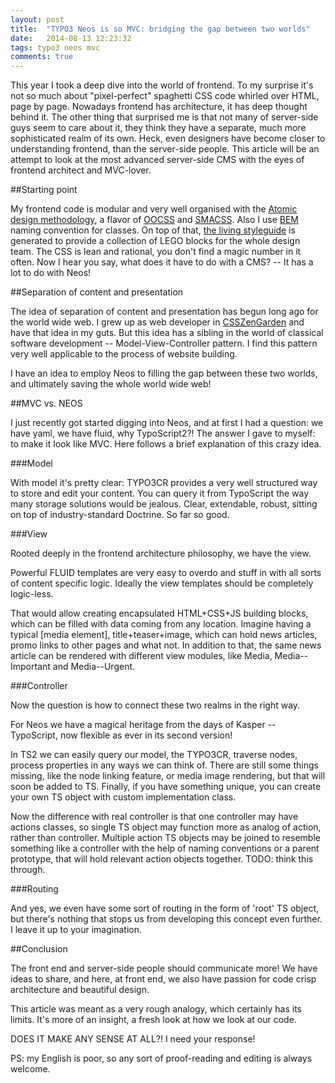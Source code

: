 ```yaml
---
layout: post
title:  "TYPO3 Neos is so MVC: bridging the gap between two worlds"
date:   2014-08-13 12:23:32
tags: typo3 neos mvc
comments: true
---
```


This year I took a deep dive into the world of frontend. To my surprise it's not so much about "pixel-perfect" spaghetti CSS code whirled over HTML, page by page. Nowadays frontend has architecture, it has deep thought behind it. The other thing that surprised me is that not many of server-side guys seem to care about it, they think they have a separate, much more sophisticated realm of its own. Heck, even designers have become closer to understanding frontend, than the server-side people. This article will be an attempt to look at the most advanced server-side CMS with the eyes of frontend architect and MVC-lover.

##Starting point

My frontend code is modular and very well organised with the [Atomic design methodology](http://bradfrostweb.com/blog/post/atomic-web-design/), a flavor of [OOCSS](https://github.com/stubbornella/oocss/wiki) and [SMACSS](https://smacss.com/). Also I use [BEM](http://bem.info/) naming convention for classes. On top of that, [the living styleguide](http://alistapart.com/article/creating-style-guides) is generated to provide a collection of LEGO blocks for the whole design team. The CSS is lean and rational, you don't find a magic number in it often. Now I hear you say, what does it have to do with a CMS? -- It has a lot to do with Neos!

##Separation of content and presentation

The idea of separation of content and presentation has begun long ago for the world wide web. I grew up as web developer in [CSSZenGarden](http://www.csszengarden.com/) and have that idea in my guts. But this idea has a sibling in the world of classical software development -- Model-View-Controller pattern. I find this pattern very well applicable to the process of website building.

I have an idea to employ Neos to filling the gap between these two worlds, and ultimately saving the whole world wide web!


##MVC vs. NEOS

I just recently got started digging into Neos, and at first I had a question: we have yaml, we have fluid, why TypoScript2?! The answer I gave to myself: to make it look like MVC. Here follows a brief explanation of this crazy idea.

###Model

With model it's pretty clear: TYPO3CR provides a very well structured way to store and edit your content. You can query it from TypoScript the way many storage solutions would be jealous. Clear, extendable, robust, sitting on top of industry-standard Doctrine. So far so good.


###View

Rooted deeply in the frontend architecture philosophy, we have the view.

Powerful FLUID templates are very easy to overdo and stuff in with all sorts of content specific logic. Ideally the view templates should be completely logic-less.

That would allow creating encapsulated HTML+CSS+JS building blocks, which can be filled with data coming from any location. Imagine having a typical [media element], title+teaser+image, which can hold news articles, promo links to other pages and what not. In addition to that, the same news article can be rendered with different view modules, like Media, Media--Important and Media--Urgent.


###Controller

Now the question is how to connect these two realms in the right way.

For Neos we have a magical heritage from the days of Kasper -- TypoScript, now flexible as ever in its second version!

In TS2 we can easily query our model, the TYPO3CR, traverse nodes, process properties in any ways we can think of. There are still some things missing, like the node linking feature, or media image rendering, but that will soon be added to TS. Finally, if you have something unique, you can create your own TS object with custom implementation class.

Now the difference with real controller is that one controller may have actions classes, so single TS object may function more as analog of action, rather than controller. Multiple action TS objects may be joined to resemble something like a controller with the help of naming conventions or a parent prototype, that will hold relevant action objects together. TODO: think this through.


###Routing

And yes, we even have some sort of routing in the form of 'root' TS object, but there's nothing that stops us from developing this concept even further. I leave it up to your imagination.


##Conclusion

The front end and server-side people should communicate more! We have ideas to share, and here, at front end, we also have passion for code crisp architecture and beautiful design.

This article was meant as a very rough analogy, which certainly has its limits. It's more of an insight, a fresh look at how we look at our code.

DOES IT MAKE ANY SENSE AT ALL?! I need your response!

PS: my English is poor, so any sort of proof-reading and editing is always welcome.
